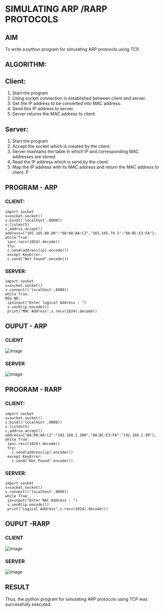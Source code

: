 # SIMULATING ARP /RARP PROTOCOLS
## AIM
To write a python program for simulating ARP protocols using TCP.
## ALGORITHM:
## Client:
1. Start the program
2. Using socket connection is established between client and server.
3. Get the IP address to be converted into MAC address.
4. Send this IP address to server.
5. Server returns the MAC address to client.
## Server:
1. Start the program
2. Accept the socket which is created by the client.
3. Server maintains the table in which IP and corresponding MAC addresses are
stored.
4. Read the IP address which is send by the client.
5. Map the IP address with its MAC address and return the MAC address to client.
P
## PROGRAM - ARP
### CLIENT:
```
import socket
s=socket.socket()
s.bind(('localhost',8000))
s.listen(5)
c,addr=s.accept()
address={"165.165.80.80":"6A:08:AA:C2","165.165.79.1":"8A:BC:E3:FA"};
while True:
 ip=c.recv(1024).decode()
 try:
 c.send(address[ip].encode())
 except KeyError:
 c.send("Not Found".encode())
```
### SERVER:
```
import socket
s=socket.socket()
s.connect(('localhost',8000))
while True:
REG NO:
 ip=input("Enter logical Address : ")
 s.send(ip.encode())
 print("MAC Address",s.recv(1024).decode()
```
## OUPUT - ARP
### CLIENT
![image](https://github.com/Afsarjumail/2c.ARP_RARP_PROTOCOLS/assets/118343395/c78526fd-72aa-4148-8720-a434d59bb917)
### SERVER
![image](https://github.com/Afsarjumail/2c.ARP_RARP_PROTOCOLS/assets/118343395/474cbff5-3e2e-4ba3-b2c0-78f49c1d93e2)

## PROGRAM - RARP
### CLIENT:
```
import socket
s=socket.socket()
s.bind(('localhost',9000))
s.listen(5)
c,addr=s.accept()
address={"6A:08:AA:C2":"192.168.1.100","8A:BC:E3:FA":"192.168.1.99"};
while True:
 ip=c.recv(1024).decode()
 try:
   c.send(address[ip].encode())
 except KeyError:
   c.send("Not Found".encode())
```
### SERVER:
```
import socket
s=socket.socket()
s.connect(('localhost',9000))
while True:
 ip=input("Enter MAC Address : ")
 s.send(ip.encode())
 print("Logical Address",s.recv(1024).decode())
```
## OUPUT -RARP
### CLIENT
![image](https://github.com/Afsarjumail/2c.ARP_RARP_PROTOCOLS/assets/118343395/3fc4b1a3-600f-4955-8a36-0a6510b73c43)

### SERVER
![image](https://github.com/Afsarjumail/2c.ARP_RARP_PROTOCOLS/assets/118343395/1f9f139d-7eb5-4a16-bf0e-32b6aa9b867f)

## RESULT
Thus, the python program for simulating ARP protocols using TCP was successfully 
executed.
